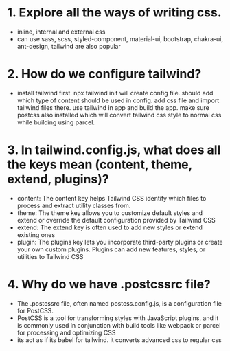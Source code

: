 # 1. Explore all the ways of writing css.
- inline, internal and external css
- can use sass, scss, styled-component, material-ui, bootstrap, chakra-ui, ant-design, tailwind are also popular
# 2. How do we configure tailwind?
- install tailwind first. npx tailwind init will create config file. should add which type of content should be used in config. add css file and import tailwind files there. use tailwind in app and build the app. make sure postcss also installed which will convert tailwind css style to normal css while building using parcel. 
# 3. In tailwind.config.js, what does all the keys mean (content, theme, extend, plugins)?
- content: The content key helps Tailwind CSS identify which files to process and extract utility classes from.
- theme: The theme key allows you to customize default styles and extend or override the default configuration provided by Tailwind CSS
- extend: The extend key is often used to add new styles or extend existing ones
- plugin: The plugins key lets you incorporate third-party plugins or create your own custom plugins. Plugins can add new features, styles, or utilities to Tailwind CSS
# 4. Why do we have .postcssrc file?
- The  .postcssrc  file, often named postcss.config.js, is a configuration file for PostCSS.
- PostCSS is a tool for transforming styles with JavaScript plugins, and it is commonly used in conjunction with build tools like webpack or parcel for processing and optimizing CSS
- its act as if its babel for tailwind. it converts advanced css to regular css